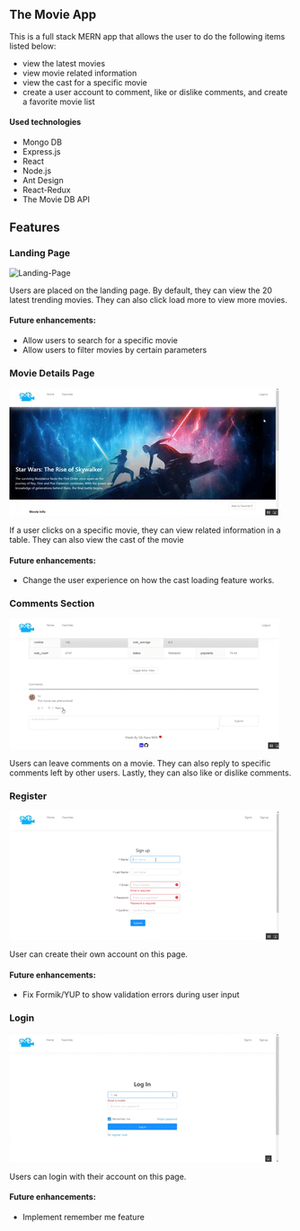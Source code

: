 <h2>The Movie  App</h2>

<p>This is a full stack MERN app that allows the user to do the following items listed below:</p>
<ul>
<li>view the latest movies</li>
<li>view movie related information</li>
<li>view the cast for a specific movie</li>
<li>create a user account to comment, like or dislike comments, and create a favorite movie list </li>
</ul>

<h4>Used technologies</h4>
<ul>
  <li>Mongo DB</li>
  <li>Express.js</li>
  <li>React</li>
  <li>Node.js</li>
  <li>Ant Design</li>
  <li>React-Redux</li>
  <li>The Movie DB API </li>
</ul>

## Features

<h3>Landing Page</h3>

![Landing-Page](client/public/landing-page.gif)

<p>Users are placed on the landing page. By default, they can view the 20 latest trending movies. They can also click load more to view more movies.</p>

<h4> Future enhancements: </h4>
<ul>
<li>Allow users to search for a specific movie</li>
<li>Allow users to filter movies by certain parameters</li>
</ul>

<h3>Movie Details Page</h3>

![movie-details-page](client/public/movie-details-page.gif)

<p>If a user clicks on a specific movie, they can view related information in a table. They can also view the cast of the movie</p>

<h4> Future enhancements: </h4>
<ul>
<li>Change the user experience on how the cast loading feature works.</li>
</ul>

<h3>Comments Section</h3>

![comments-section](client/public/comments-section.gif)

<p>Users can leave comments on a movie. They can also reply to specific comments left by other users. Lastly, they can also like or dislike comments.</p>

<h3>Register</h3>

![register-page](client/public/register-page.gif)

<p> User can create their own account on this page.</p>

<h4> Future enhancements: </h4>
<ul>
<li>Fix Formik/YUP to show validation errors during user input</li>
</ul>

<h3>Login</h3>

![Login-page](client/public/login-page.gif)

<p>Users can login with their account on this page.</p>

<h4> Future enhancements: </h4>
<ul>
<li>Implement remember me feature</li>
</ul>
